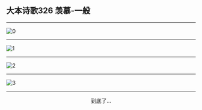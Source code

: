
## 大本诗歌326 羡慕-一般
        
<div id="aplayer0"></div>

---

<img alt="0" data-original="https://cdn.jsdelivr.net/gh/k34869/shi/data/d0326/0">

---

<img alt="1" data-original="https://cdn.jsdelivr.net/gh/k34869/shi/data/d0326/1">

---

<img alt="2" data-original="https://cdn.jsdelivr.net/gh/k34869/shi/data/d0326/2">

---

<img alt="3" data-original="https://cdn.jsdelivr.net/gh/k34869/shi/data/d0326/3">

---

<p style="text-align: center">到底了...</p>

<script src="/js/dist-view.js"></script>

<script>
MAIN.id = 'd0326';
        
const ap0 = new APlayer({
    container: document.getElementById('aplayer0'),
    volume: 1,
    loop: 'none',
    preload: 'none',
    audio: [{
        name: '大本诗歌326.mp3',
        artist: '大本诗歌',
        url: 'https://res.wx.qq.com/voice/getvoice?mediaid=MzI0NTk3MDM5M18yMjQ3NDkxNTAx',
        cover: '/favicon'
    }]
});
</script>

